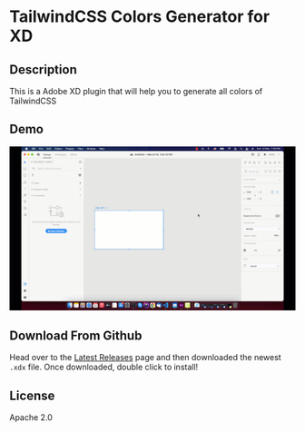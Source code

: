 # TailwindCSS Colors Generator for XD
## Description

This is a Adobe XD plugin that will help you to generate all colors of TailwindCSS

## Demo

<img src="screenshots.gif" />

## Download From Github

Head over to the [Latest Releases](https://github.com/prappo/tailwindcss-colors-for-adobe-xd/releases) page and then downloaded the newest `.xdx` file. Once downloaded, double click to install!

## License

Apache 2.0
